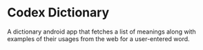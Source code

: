 # Codex Dictionary
A dictionary android app that fetches a list of meanings along with examples of their usages from the web for a user-entered word.
